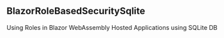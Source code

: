 ## BlazorRoleBasedSecuritySqlite
Using Roles in Blazor WebAssembly Hosted Applications using SQLite DB
